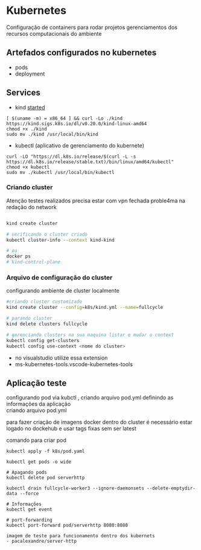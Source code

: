 # Kubernetes

Configuração de containers para rodar projetos 
gerenciamentos dos recursos computacionais do ambiente 

## Artefados configurados no kubernetes

- pods
- deployment

## Services

- kind [started](https://kind.sigs.k8s.io/docs/user/configuration/#getting-started)
```
[ $(uname -m) = x86_64 ] && curl -Lo ./kind https://kind.sigs.k8s.io/dl/v0.20.0/kind-linux-amd64
chmod +x ./kind
sudo mv ./kind /usr/local/bin/kind

```

- kubectl (aplicativo de gerenciamento do kubernete)
```
curl -LO "https://dl.k8s.io/release/$(curl -L -s https://dl.k8s.io/release/stable.txt)/bin/linux/amd64/kubectl"
chmod +x kubectl
sudo mv ./kubectl /usr/local/bin/kubectl
```
### Criando cluster 

Atenção testes realizados precisa estar com vpn fechada proble4ma na redação do network  

```bash

kind create cluster

# verificando o cluster criado 
kubectl cluster-info --context kind-kind

# ou
docker ps
# kind-control-plane 

```

### Arquivo de configuração do cluster

configurando ambiente de cluster localmente  

```bash
#criando cluster customizado
kind create cluster --config=k8s/kind.yml --name=fullcycle

# parando cluster
kind delete clusters fullcycle

# gerenciando clusters na sua maquina listar e mudar o context 
kubectl config get-clusters
kubectl config use-context <nome do cluster>

```

 - no visualstudio utilize essa extension
 - ms-kubernetes-tools.vscode-kubernetes-tools

## Aplicação teste

configurando pod via kubctl , criando arquivo pod.yml definindo as informações da aplicação   
criando arquivo pod.yml

para fazer criação de imagens docker dentro do cluster é necessário estar logado no dockehub e usar tags fixas
sem ser latest

comando para criar pod
```
kubectl apply -f k8s/pod.yaml

kubectl get pods -o wide

# Apagando pods
kubectl delete pod serverhttp

kubectl drain fullcycle-worker3 --ignore-daemonsets --delete-emptydir-data --force

# Informações
kubectl get event

# port-forwarding
kubectl port-forward pod/serverhttp 8080:8080

```

    imagem de teste para funcionamento dentro dos kubernets
    - pacalexandre/server-http


